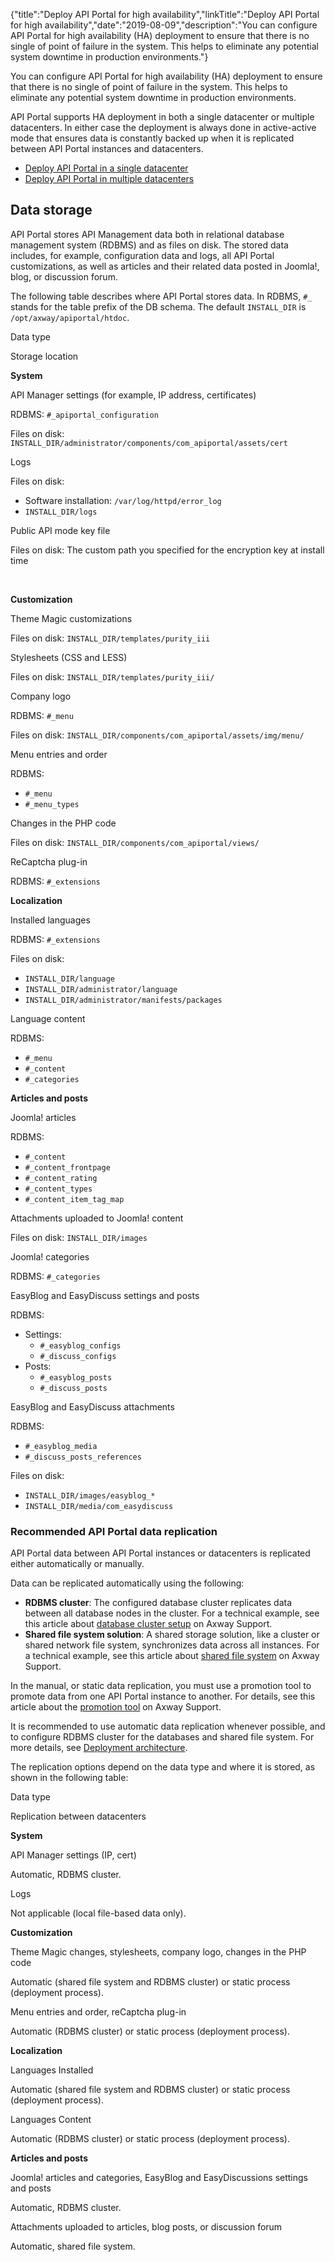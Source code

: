 {"title":"Deploy API Portal for high availability","linkTitle":"Deploy API Portal for high availability","date":"2019-08-09","description":"You can configure API Portal for high availability (HA) deployment to ensure that there is no single of point of failure in the system. This helps to eliminate any potential system downtime in production environments."} ﻿

You can configure API Portal for high availability (HA) deployment to ensure that there is no single of point of failure in the system. This helps to eliminate any potential system downtime in production environments.

API Portal supports HA deployment in both a single datacenter or multiple datacenters. In either case the deployment is always done in active-active mode that ensures data is constantly backed up when it is replicated between API Portal instances and datacenters.

-   [Deploy API Portal in a single datacenter](HA_single_datacenter_overview.htm)
-   [Deploy API Portal in multiple datacenters](HA_multi_datacenter_overview.htm)

Data storage
------------

API Portal stores API Management data both in relational database management system (RDBMS) and as files on disk. The stored data includes, for example, configuration data and logs, all API Portal customizations, as well as articles and their related data posted in Joomla!, blog, or discussion forum.

The following table describes where API Portal stores data. In RDBMS, `#_` stands for the table prefix of the DB schema. The default `INSTALL_DIR` is `/opt/axway/apiportal/htdoc`.

Data type

Storage location

**System**

API Manager settings (for example, IP address, certificates)

RDBMS: `#_apiportal_configuration`

Files on disk: `INSTALL_DIR/administrator/components/com_apiportal/assets/cert`

Logs

Files on disk:

-   Software installation: `/var/log/httpd/error_log`
-   `INSTALL_DIR/logs`

Public API mode key file

Files on disk: The custom path you specified for the encryption key at install time

 

**Customization**

Theme Magic customizations

Files on disk: `INSTALL_DIR/templates/purity_iii`

Stylesheets (CSS and LESS)

Files on disk: `INSTALL_DIR/templates/purity_iii/`

Company logo

RDBMS: `#_menu`

Files on disk: `INSTALL_DIR/components/com_apiportal/assets/img/menu/`

Menu entries and order

RDBMS:

-   `#_menu`
-   `#_menu_types`

Changes in the PHP code

Files on disk: `INSTALL_DIR/components/com_apiportal/views/`

ReCaptcha plug-in

RDBMS: `#_extensions`

**Localization**

Installed languages

RDBMS: `#_extensions`

Files on disk:

-   `INSTALL_DIR/language`
-   `INSTALL_DIR/administrator/language`
-   `INSTALL_DIR/administrator/manifests/packages`

Language content

RDBMS:

-   `#_menu`
-   `#_content`
-   `#_categories`

**Articles and posts**

Joomla! articles

RDBMS:

-   `#_content`
-   `#_content_frontpage`
-   `#_content_rating`
-   `#_content_types`
-   `#_content_item_tag_map`

Attachments uploaded to Joomla! content

Files on disk: `INSTALL_DIR/images`

Joomla! categories

RDBMS: `#_categories`

EasyBlog and EasyDiscuss settings and posts

RDBMS:

-   Settings:
    -   `#_easyblog_configs`
    -   `#_discuss_configs`
-   Posts:
    -   `#_easyblog_posts`
    -   `#_discuss_posts`

EasyBlog and EasyDiscuss attachments

RDBMS:

-   `#_easyblog_media`
-   `#_discuss_posts_references`

Files on disk:

-   `INSTALL_DIR/images/easyblog_*`
-   `INSTALL_DIR/media/com_easydiscuss`

### Recommended API Portal data replication

API Portal data between API Portal instances or datacenters is replicated either automatically or manually.

Data can be replicated automatically using the following:

-   **RDBMS cluster**: The configured database cluster replicates data between all database nodes in the cluster. For a technical example, see this article about [database cluster setup](https://support.axway.com/en/articles/article-details/id/180417) on Axway Support.
-   **Shared file system solution**: A shared storage solution, like a cluster or shared network file system, synchronizes data across all instances. For a technical example, see this article about [shared file system](https://support.axway.com/en/articles/article-details/id/180405) on Axway Support.

In the manual, or static data replication, you must use a promotion tool to promote data from one API Portal instance to another. For details, see this article about the [promotion tool](https://support.axway.com/en/articles/article-details/id/180277) on Axway Support.

It is recommended to use automatic data replication whenever possible, and to configure RDBMS cluster for the databases and shared file system. For more details, see [Deployment architecture](#Deployme).

The replication options depend on the data type and where it is stored, as shown in the following table:

Data type

Replication between datacenters

**System**

API Manager settings (IP, cert)

Automatic, RDBMS cluster.

Logs

Not applicable (local file-based data only).

**Customization**

Theme Magic changes, stylesheets, company logo, changes in the PHP code

Automatic (shared file system and RDBMS cluster) or static process (deployment process).

Menu entries and order, reCaptcha plug-in

Automatic (RDBMS cluster) or static process (deployment process).

**Localization**

Languages Installed

Automatic (shared file system and RDBMS cluster) or static process (deployment process).

Languages Content

Automatic (RDBMS cluster) or static process (deployment process).

**Articles and posts**

Joomla! articles and categories, EasyBlog and EasyDiscussions settings and posts

Automatic, RDBMS cluster.

Attachments uploaded to articles, blog posts, or discussion forum

Automatic, shared file system.
